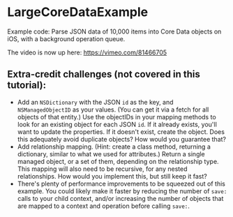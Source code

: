 LargeCoreDataExample
====================

Example code: Parse JSON data of 10,000 items into Core Data objects on iOS, with a background operation queue.

The video is now up here: https://vimeo.com/81466705

Extra-credit challenges (not covered in this tutorial):
-------------------------------------------------------

* Add an ````NSDictionary```` with the JSON ````id```` as the key, and ````NSManagedObjectID```` as your values. (You can get it via a fetch for all objects of that entity.) Use the objectIDs in your mapping methods to look for an existing object for each JSON ````id````. If it already exists, you'll want to update the properties. If it doesn't exist, create the object. Does this adequately avoid duplicate objects? How would you guarantee that?
* Add relationship mapping. (Hint: create a class method, returning a dictionary, similar to what we used for attributes.) Return a single managed object, or a set of them, depending on the relationship type. This mapping will also need to be recursive, for any nested relationships. How would you implement this, but still keep it fast?
* There's plenty of performance improvements to be squeezed out of this example. You could likely make it faster by reducing the number of ````save:```` calls to your child context, and/or increasing the number of objects that are mapped to a context and operation before calling ````save:````.
